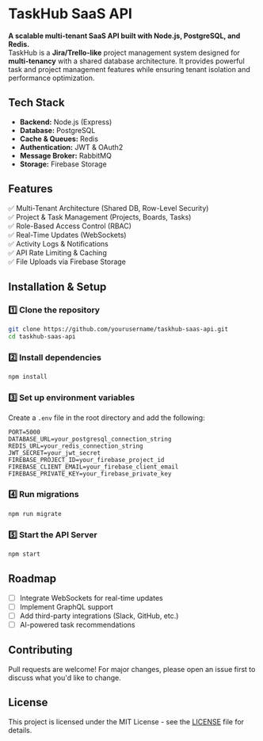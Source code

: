 # TaskHub SaaS API

**A scalable multi-tenant SaaS API built with Node.js, PostgreSQL, and Redis.**  
TaskHub is a **Jira/Trello-like** project management system designed for **multi-tenancy** with a shared database architecture. It provides powerful task and project management features while ensuring tenant isolation and performance optimization.

## Tech Stack
- **Backend:** Node.js (Express)
- **Database:** PostgreSQL 
- **Cache & Queues:** Redis 
- **Authentication:** JWT & OAuth2
- **Message Broker:** RabbitMQ 
- **Storage:** Firebase Storage

## Features
✅ Multi-Tenant Architecture (Shared DB, Row-Level Security)  
✅ Project & Task Management (Projects, Boards, Tasks)  
✅ Role-Based Access Control (RBAC)  
✅ Real-Time Updates (WebSockets)  
✅ Activity Logs & Notifications  
✅ API Rate Limiting & Caching  
✅ File Uploads via Firebase Storage  

## Installation & Setup

### 1️⃣ Clone the repository
```sh
git clone https://github.com/yourusername/taskhub-saas-api.git
cd taskhub-saas-api
```

### 2️⃣ Install dependencies
```sh
npm install
```

### 3️⃣ Set up environment variables
Create a `.env` file in the root directory and add the following:
```
PORT=5000
DATABASE_URL=your_postgresql_connection_string
REDIS_URL=your_redis_connection_string
JWT_SECRET=your_jwt_secret
FIREBASE_PROJECT_ID=your_firebase_project_id
FIREBASE_CLIENT_EMAIL=your_firebase_client_email
FIREBASE_PRIVATE_KEY=your_firebase_private_key
```

### 4️⃣ Run migrations
```sh
npm run migrate
```

### 5️⃣ Start the API Server
```sh
npm start
```

## Roadmap
- [ ] Integrate WebSockets for real-time updates
- [ ] Implement GraphQL support
- [ ] Add third-party integrations (Slack, GitHub, etc.)
- [ ] AI-powered task recommendations

## Contributing
Pull requests are welcome! For major changes, please open an issue first to discuss what you'd like to change.

## License
This project is licensed under the MIT License - see the [LICENSE](LICENSE) file for details.


